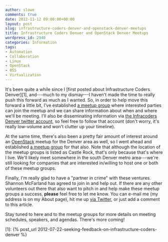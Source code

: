 ```yaml
---
author: slowe
comments: true
date: 2012-11-12 09:00:00+00:00
layout: post
slug: infrastructure-coders-denver-and-openstack-denver-meetups
title: Infrastructure Coders Denver and OpenStack Denver Meetups
wordpress_id: 2940
categories: Information
tags:
- Automation
- Collaboration
- Linux
- OpenStack
- OSS
- Virtualization
---
```


It's been quite a while since I [first posted about Infrastructure Coders Denver][1], and---much to my dismay---I haven't made the time to really push this forward as much as I wanted. So, in order to help move this forward a little bit, I've established [a meetup group](http://www.meetup.com/Infracoders-Denver/) where interested parties can join the meetup and we can share information about when and where we'll be meeting. I'll also be disseminating information via [the Infracoders Denver twitter account](http://twitter.com/infracodersdnvr/), so feel free to follow that account (don't worry, it's really low-volume and won't clutter up your timeline).

At the same time, there's also been a pretty fair amount of interest around an [OpenStack](http://www.openstack.org/) meetup for the Denver area as well, so I went ahead and established [a meetup group](http://www.meetup.com/OpenStack-Denver/) for that also. Note that although the location of the meetup groups is listed as Castle Rock, that's only because that's where I live. We'll likely meet somewhere in the south Denver metro area---we're still looking for companies that are interested in/willing to host one or both of these meetup groups.

Finally, I'm really glad to have a "partner in crime" with these ventures. Shannon McFarland has agreed to join in and help out. If there are any other volunteers out there that also want to pitch in and help make these meetup groups a success, **please** feel free to let me know. You can e-mail me (my address is on my About page), hit me up [via Twitter](http://twitter.com/scott_lowe), or just add a comment to this article.

Stay tuned to here and to the meetup groups for more details on meeting schedules, speakers, and agendas. There's more coming!

[1]: {% post_url 2012-07-22-seeking-feedback-on-infrastructure-coders-denver %}

